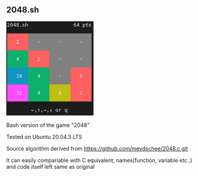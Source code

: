 ## 2048.sh

![screenshot](2048.png)

Bash version of the game "2048"

Tested on Ubuntu 20.04.3 LTS

Source algorithm derived from https://github.com/mevdschee/2048.c.git

It can easily compariable with C equivalent, names(function, variable etc..) and code itself left same as original



